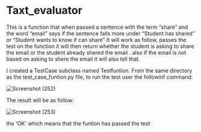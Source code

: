 # Taxt_evaluator
This is a function that when passed a sentence with the term “share” and the word “email” says if the sentence falls more under “Student has shared” or “Student wants to know if can share”
It will work as follow, passes the test on the function it will then return whether the student is asking to share the email  or the student already shered the email . also if the email is not based on asking to shere the email  it will also tell that.

I created a TestCase subclass named Testfuntion. From the same directory as the test_case_funtion.py file, to run the test user the followinf command:

![Screenshot (252)](https://user-images.githubusercontent.com/90577521/173688901-fed56229-65d1-4a89-95b5-fd9e2bcc40c9.png)

The result will be as follow:

![Screenshot (253)](https://user-images.githubusercontent.com/90577521/173689575-3637d0aa-84a5-43f6-9773-f68a9fce2506.png)


the 'OK' which means that the funtion has passed the test

